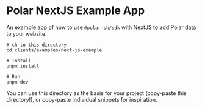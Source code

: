 # Polar NextJS Example App

An example app of how to use `@polar-sh/sdk` with NextJS to add Polar data to your website.

```
# ch to this directory
cd clients/examples/next-js-example

# Install
pnpm install

# Run
pnpm dev
```

You can use this directory as the basis for your project (copy-paste this directory!), or copy-paste individual snippets for inspiration.
